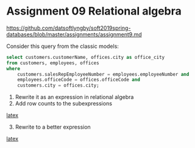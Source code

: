 # Assignment 09 Relational algebra

https://github.com/datsoftlyngby/soft2019spring-databases/blob/master/assignments/assignment9.md

Consider this query from the classic models:

```sql
select customers.customerName, offices.city as office_city
from customers, employees, offices
where 
	customers.salesRepEmployeeNumber = employees.employeeNumber and 
	employees.officeCode = offices.officeCode and
    customers.city = offices.city;
```

1. Rewrite it as an expression in relational algebra
2. Add row counts to the subexpressions

[latex](https://latex.codecogs.com/svg.latex?\Pi_{customerName,office\_city}(\rho_{office\_city/office.city}(\sigma_{salesRepEmployeeNumber=employeeNumber}(customers^{122}\times%20(employees^{23}\bowtie%20offices^{7})^{23})^{2806})^{14}))


3. Rewrite to a better expression


[latex](https://latex.codecogs.com/svg.latex?\Pi_{customerName,office\_city}(\rho_{office_city/office.city}((\sigma_{salesRepEmployeeNumber=employeeNumber}(customers^{122}\times%20employees^{23}))^{14}\bowtie%20offices^{7})^{14}))
